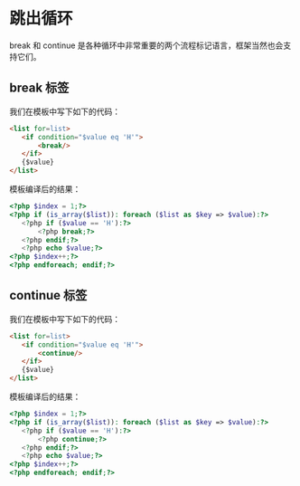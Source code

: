 # 跳出循环

break 和 continue 是各种循环中非常重要的两个流程标记语言，框架当然也会支持它们。

## break 标签

我们在模板中写下如下的代码：

``` html
<list for=list>
   <if condition="$value eq 'H'">
       <break/>
   </if>
   {$value}
</list>
```

模板编译后的结果：

``` php
<?php $index = 1;?>
<?php if (is_array($list)): foreach ($list as $key => $value):?>
   <?php if ($value == 'H'):?>
       <?php break;?>
   <?php endif;?>
   <?php echo $value;?>
<?php $index++;?>
<?php endforeach; endif;?>
```

## continue 标签

我们在模板中写下如下的代码：

``` html
<list for=list>   
   <if condition="$value eq 'H'">   
       <continue/>   
   </if>   
   {$value}   
</list>
```

模板编译后的结果：

``` php
<?php $index = 1;?>
<?php if (is_array($list)): foreach ($list as $key => $value):?>
   <?php if ($value == 'H'):?>
       <?php continue;?>
   <?php endif;?>
   <?php echo $value;?>
<?php $index++;?>
<?php endforeach; endif;?>
```